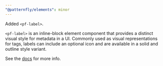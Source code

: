 ```yaml
---
"@patternfly/elements": minor
---
```


Added `<pf-label>`.

`<pf-label>` is an inline-block element component that provides a distinct 
visual style for metadata in a UI.  Commonly used as visual representations for 
tags, labels can include an optional icon and are available in a solid and 
outline style variant. 

See the [docs][docs] for more info.

[docs]: https://patternflyelements.org/components/label/
